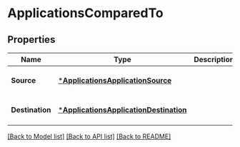 # ApplicationsComparedTo

## Properties
Name | Type | Description | Notes
------------ | ------------- | ------------- | -------------
**Source** | [***ApplicationsApplicationSource**](applicationsApplicationSource.md) |  | [optional] [default to null]
**Destination** | [***ApplicationsApplicationDestination**](applicationsApplicationDestination.md) |  | [optional] [default to null]

[[Back to Model list]](../README.md#documentation-for-models) [[Back to API list]](../README.md#documentation-for-api-endpoints) [[Back to README]](../README.md)


